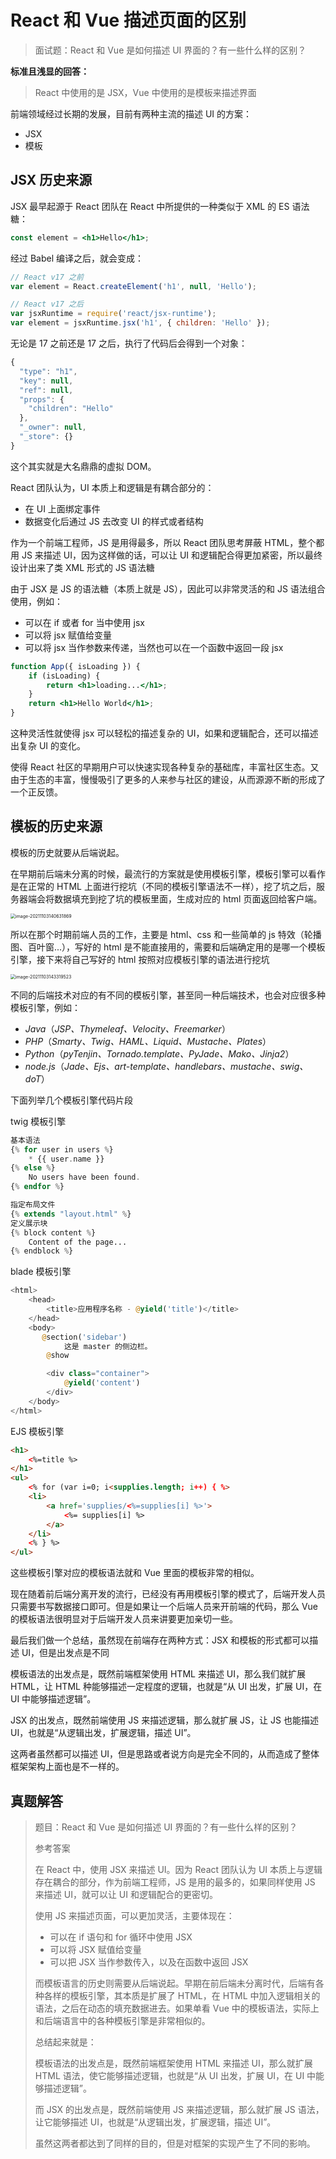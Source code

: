 # React 和 Vue 描述页面的区别

> 面试题：React 和 Vue 是如何描述 UI 界面的？有一些什么样的区别？

**标准且浅显的回答：**

> React 中使用的是 JSX，Vue 中使用的是模板来描述界面

前端领域经过长期的发展，目前有两种主流的描述 UI 的方案：

-   JSX
-   模板

## JSX 历史来源

JSX 最早起源于 React 团队在 React 中所提供的一种类似于 XML 的 ES 语法糖：

```jsx
const element = <h1>Hello</h1>;
```

经过 Babel 编译之后，就会变成：

```js
// React v17 之前
var element = React.createElement('h1', null, 'Hello');

// React v17 之后
var jsxRuntime = require('react/jsx-runtime');
var element = jsxRuntime.jsx('h1', { children: 'Hello' });
```

无论是 17 之前还是 17 之后，执行了代码后会得到一个对象：

```js
{
  "type": "h1",
  "key": null,
  "ref": null,
  "props": {
    "children": "Hello"
  },
  "_owner": null,
  "_store": {}
}
```

这个其实就是大名鼎鼎的虚拟 DOM。

React 团队认为，UI 本质上和逻辑是有耦合部分的：

-   在 UI 上面绑定事件
-   数据变化后通过 JS 去改变 UI 的样式或者结构

作为一个前端工程师，JS 是用得最多，所以 React 团队思考屏蔽 HTML，整个都用 JS 来描述 UI，因为这样做的话，可以让 UI 和逻辑配合得更加紧密，所以最终设计出来了类 XML 形式的 JS 语法糖

由于 JSX 是 JS 的语法糖（本质上就是 JS），因此可以非常灵活的和 JS 语法组合使用，例如：

-   可以在 if 或者 for 当中使用 jsx
-   可以将 jsx 赋值给变量
-   可以将 jsx 当作参数来传递，当然也可以在一个函数中返回一段 jsx

```jsx
function App({ isLoading }) {
    if (isLoading) {
        return <h1>loading...</h1>;
    }
    return <h1>Hello World</h1>;
}
```

这种灵活性就使得 jsx 可以轻松的描述复杂的 UI，如果和逻辑配合，还可以描述出复杂 UI 的变化。

使得 React 社区的早期用户可以快速实现各种复杂的基础库，丰富社区生态。又由于生态的丰富，慢慢吸引了更多的人来参与社区的建设，从而源源不断的形成了一个正反馈。

## 模板的历史来源

模板的历史就要从后端说起。

在早期前后端未分离的时候，最流行的方案就是使用模板引擎，模板引擎可以看作是在正常的 HTML 上面进行挖坑（不同的模板引擎语法不一样），挖了坑之后，服务器端会将数据填充到挖了坑的模板里面，生成对应的 html 页面返回给客户端。

<img src="https://xiejie-typora.oss-cn-chengdu.aliyuncs.com/2021-11-03-060632.png" alt="image-20211103140631869" style="zoom:50%;" />

所以在那个时期前端人员的工作，主要是 html、css 和一些简单的 js 特效（轮播图、百叶窗...），写好的 html 是不能直接用的，需要和后端确定用的是哪一个模板引擎，接下来将自己写好的 html 按照对应模板引擎的语法进行挖坑

<img src="https://xiejie-typora.oss-cn-chengdu.aliyuncs.com/2021-11-03-063319.png" alt="image-20211103143319523" style="zoom:50%;" />

不同的后端技术对应的有不同的模板引擎，甚至同一种后端技术，也会对应很多种模板引擎，例如：

-   _Java_（_JSP、Thymeleaf、Velocity、Freemarker_）
-   _PHP_（_Smarty、Twig、HAML、Liquid、Mustache、Plates_）
-   _Python_（_pyTenjin、Tornado.template、PyJade、Mako、Jinja2_）
-   _node.js_（_Jade、Ejs、art-template、handlebars、mustache、swig、doT_）

下面列举几个模板引擎代码片段

twig 模板引擎

```php
基本语法
{% for user in users %}
    * {{ user.name }}
{% else %}
    No users have been found.
{% endfor %}

指定布局文件
{% extends "layout.html" %}
定义展示块
{% block content %}
    Content of the page...
{% endblock %}
```

blade 模板引擎

```php
<html>
    <head>
        <title>应用程序名称 - @yield('title')</title>
    </head>
    <body>
       @section('sidebar')
            这是 master 的侧边栏。
        @show

        <div class="container">
            @yield('content')
        </div>
    </body>
</html>
```

EJS 模板引擎

```html
<h1>
    <%=title %>
</h1>
<ul>
    <% for (var i=0; i<supplies.length; i++) { %>
    <li>
        <a href='supplies/<%=supplies[i] %>'>
            <%= supplies[i] %>
        </a>
    </li>
    <% } %>
</ul>
```

这些模板引擎对应的模板语法就和 Vue 里面的模板非常的相似。

现在随着前后端分离开发的流行，已经没有再用模板引擎的模式了，后端开发人员只需要书写数据接口即可。但是如果让一个后端人员来开前端的代码，那么 Vue 的模板语法很明显对于后端开发人员来讲要更加亲切一些。

最后我们做一个总结，虽然现在前端存在两种方式：JSX 和模板的形式都可以描述 UI，但是出发点是不同

模板语法的出发点是，既然前端框架使用 HTML 来描述 UI，那么我们就扩展 HTML，让 HTML 种能够描述一定程度的逻辑，也就是“从 UI 出发，扩展 UI，在 UI 中能够描述逻辑”。

JSX 的出发点，既然前端使用 JS 来描述逻辑，那么就扩展 JS，让 JS 也能描述 UI，也就是“从逻辑出发，扩展逻辑，描述 UI”。

这两者虽然都可以描述 UI，但是思路或者说方向是完全不同的，从而造成了整体框架架构上面也是不一样的。

## 真题解答

> 题目：React 和 Vue 是如何描述 UI 界面的？有一些什么样的区别？
>
> 参考答案
>
> 在 React 中，使用 JSX 来描述 UI。因为 React 团队认为 UI 本质上与逻辑存在耦合的部分，作为前端工程师，JS 是用的最多的，如果同样使用 JS 来描述 UI，就可以让 UI 和逻辑配合的更密切。
>
> 使用 JS 来描述页面，可以更加灵活，主要体现在：
>
> -   可以在 if 语句和 for 循环中使用 JSX
> -   可以将 JSX 赋值给变量
> -   可以把 JSX 当作参数传入，以及在函数中返回 JSX
>
> 而模板语言的历史则需要从后端说起。早期在前后端未分离时代，后端有各种各样的模板引擎，其本质是扩展了 HTML，在 HTML 中加入逻辑相关的语法，之后在动态的填充数据进去。如果单看 Vue 中的模板语法，实际上和后端语言中的各种模板引擎是非常相似的。
>
> 总结起来就是：
>
> 模板语法的出发点是，既然前端框架使用 HTML 来描述 UI，那么就扩展 HTML 语法，使它能够描述逻辑，也就是“从 UI 出发，扩展 UI，在 UI 中能够描述逻辑”。
>
> 而 JSX 的出发点是，既然前端使用 JS 来描述逻辑，那么就扩展 JS 语法，让它能够描述 UI，也就是“从逻辑出发，扩展逻辑，描述 UI”。
>
> 虽然这两者都达到了同样的目的，但是对框架的实现产生了不同的影响。

